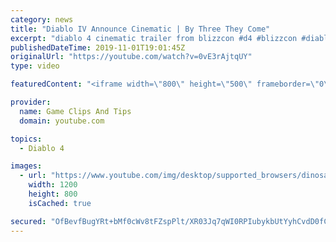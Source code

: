 ```yaml
---
category: news
title: "Diablo IV Announce Cinematic | By Three They Come"
excerpt: "diablo 4 cinematic trailer from blizzcon #d4 #blizzcon #diablo."
publishedDateTime: 2019-11-01T19:01:45Z
originalUrl: "https://youtube.com/watch?v=0vE3rAjtqUY"
type: video

featuredContent: "<iframe width=\"800\" height=\"500\" frameborder=\"0\" src=\"https://www.youtube.com/embed/0vE3rAjtqUY\" allow=\"accelerometer; autoplay; encrypted-media; gyroscope; picture-in-picture\" allowfullscreen></iframe>"

provider:
  name: Game Clips And Tips
  domain: youtube.com

topics:
  - Diablo 4

images:
  - url: "https://www.youtube.com/img/desktop/supported_browsers/dinosaur.png"
    width: 1200
    height: 800
    isCached: true

secured: "OfBevfBugYRt+bMf0cWv8tFZspPlt/XR03Jq7qWI0RPIubykbUtYyhCvdD0fCcQN8v+H4+huwAos0Jm4Ok+ShfARZz/hNWt/iJIBphwVrFT5Sg3R5nQZS/EG/igyIxV/HnBMdCC4tfsVesj8ze9OOzhaOcBp4r17eO/c/RpQJ/OgBbyIYXlk4hH1lVdzpSvLds5IfCVa2ZMNMRjhRs3CvYx9m8zkUPiUd9HSQ3LAxD7AkqcJ0sNS+Obsqkewi7rAngJwXR+UoAn5s2mxC1MouTs7wk7r1bd0KVNNpzW7723jLjWl3xyafRMLbFpKRj6JFKrxmkkUCMEINw3fhpPZb2sh9d41dYEJtL23xCAPv5F9gIZJEBoA9aOQsiFdGWqLtfU/8RrXZN3i03UD3RK8kw==;lW5VEDdhGK+k8k/7vjFQMA=="
---
```



